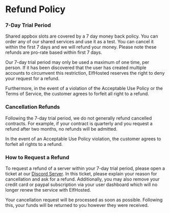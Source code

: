 # Refund Policy

### 7-Day Trial Period

Shared appbox slots are covered by a 7 day money back policy. You can order any of our shared services and use it as a test. You can cancel it within the first 7 days and we will refund your money. Please note these refunds are pro-rate based within first 7 days. 

Our 7-day trial period may only be used a maximum of one time, per person. If it has been discovered that the user has created multiple accounts to circumvent this restriction, ElfHosted reserves the right to deny your request for a refund.

Furthermore, in the event of a violation of the Acceptable Use Policy or the Terms of Service, the customer agrees to forfeit all right to a refund.

### Cancellation Refunds

Following the 7-day trial period, we do not generally refund cancelled contracts. For example, if your contract is quarterly and you request a refund after two months, no refunds will be admitted.

In the event of an Acceptable Use Policy violation, the customer agrees to forfeit all rights to a refund.

### How to Request a Refund

To request a refund of a server within your 7-day trial period, please open a ticket at our [Discord Server](https://discord.elfhosted.com). In this ticket, please explain your reason for cancellation and ask for a refund. Additionally, you may also remove your credit card or paypal subscription via your user dashboard which will no longer renew the service with ElfHosted.

Your cancellation request will be processed as soon as possible. Following this, your funds will be returned to you however they were received.